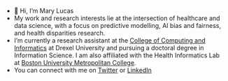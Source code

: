 - 👋 Hi, I’m Mary Lucas
- My work and research interests lie at the intersection of healthcare and data science, with a focus on predictive modelling, AI bias and fairness, and health disparities research.
- I’m currently a research assistant at the [College of Computing and Informatics](https://drexel.edu/cci/) at Drexel University and pursuing a doctoral degree in Information Science. I am also affiliated with the Health Informatics Lab at [Boston University Metropolitan College](https://www.bu.edu/met/).
- You can connect with me on [Twitter](https://twitter.com/mary_m_lucas) or [LinkedIn](https://www.linkedin.com/in/marymlucas/)

<!---
marymlucas/marymlucas is a ✨ special ✨ repository because its `README.md` (this file) appears on your GitHub profile.
You can click the Preview link to take a look at your changes.
--->
